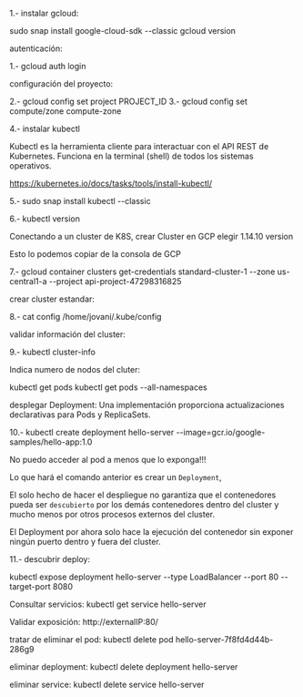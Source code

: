 1.- instalar gcloud:

sudo snap install google-cloud-sdk --classic
gcloud version

autenticación:

1.- gcloud auth login

configuración del proyecto:

2.- gcloud config set project PROJECT_ID
3.- gcloud config set compute/zone compute-zone

4.- instalar kubectl

Kubectl es la herramienta cliente para interactuar con el API REST de Kubernetes. Funciona en la terminal (shell) de todos los sistemas operativos.

https://kubernetes.io/docs/tasks/tools/install-kubectl/

5.- sudo snap install kubectl --classic

6.- kubectl version

Conectando a un cluster de K8S, crear Cluster en GCP 
elegir 1.14.10 version

Esto lo podemos copiar de la consola de GCP

7.- gcloud container clusters get-credentials standard-cluster-1 --zone us-central1-a --project api-project-47298316825

crear cluster estandar:

8.- cat config /home/jovani/.kube/config

validar información del cluster:

9.- kubectl cluster-info

Indica numero de nodos del cluter:

kubectl get pods
kubectl get pods --all-namespaces

desplegar Deployment: Una implementación proporciona actualizaciones declarativas para Pods y ReplicaSets.

10.- kubectl create deployment hello-server --image=gcr.io/google-samples/hello-app:1.0

No puedo acceder al pod a menos que lo exponga!!!

Lo que hará el comando anterior es crear un `Deployment`, 

El solo hecho de hacer el despliegue no garantiza que el contenedores pueda ser `descubierto` por los demás contenedores dentro del cluster y mucho menos por otros procesos externos del cluster. 

El Deployment por ahora solo hace la ejecución del contenedor sin exponer ningún puerto dentro y fuera del cluster.

11.- descubrir deploy:

kubectl expose deployment hello-server --type LoadBalancer --port 80 --target-port 8080

Consultar servicios:
kubectl get service hello-server

Validar exposición:
http://externalIP:80/


tratar de eliminar el pod:
kubectl delete pod hello-server-7f8fd4d44b-286g9

eliminar deployment:
kubectl delete deployment hello-server

eliminar service:
kubectl delete service hello-server
